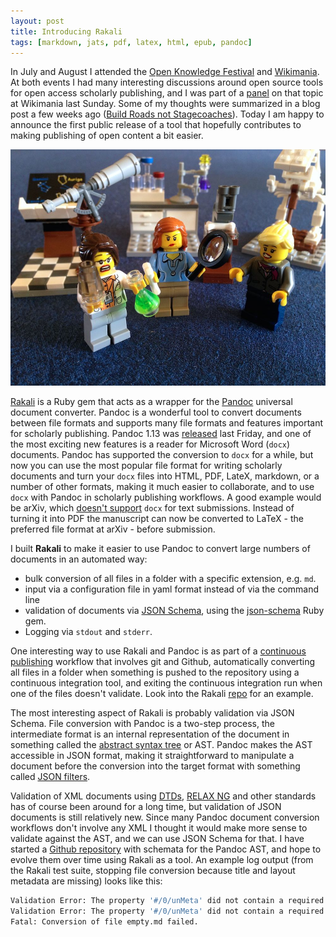 ```yaml
---
layout: post
title: Introducing Rakali
tags: [markdown, jats, pdf, latex, html, epub, pandoc]
---
```


In July and August I attended the [Open Knowledge Festival](http://2014.okfestival.org/) and [Wikimania](http://wikimania2014.wikimedia.org/wiki/Programme). At both events I had many interesting discussions around open source tools for open access scholarly publishing, and I was part of a [panel](http://wikimania2014.wikimedia.org/wiki/Submissions/The_Full_OA_Stack_-_Open_Access_and_Open_Source) on that topic at Wikimania last Sunday. Some of my thoughts were summarized in a blog post a few weeks ago ([Build Roads not Stagecoaches](/2014/07/18/roads-not-stagecoaches/)). Today I am happy to announce the first public release of a tool that hopefully contributes to making publishing of open content a bit easier.<!--more-->

![LEGO Researchers are excited that they don't have to use Microsoft Word for manuscript writing anymore.](/images/rakali.jpg)

[Rakali](https://github.com/rakali/rakali.rb) is a Ruby gem that acts as a wrapper for the [Pandoc](http://johnmacfarlane.net/pandoc/) universal document converter. Pandoc is a wonderful tool to convert documents between file formats and supports many file formats and features important for scholarly publishing. Pandoc 1.13 was [released](http://johnmacfarlane.net/pandoc/releases.html) last Friday, and one of the most exciting new features is a reader for Microsoft Word (`docx`) documents. Pandoc has supported the conversion to `docx` for a while, but now you can use the most popular file format for writing scholarly documents and turn your `docx` files into HTML, PDF, LateX, markdown, or a number of other formats, making it much easier to collaborate, and to use `docx` with Pandoc in scholarly publishing workflows. A good example would be arXiv, which [doesn't support](http://arxiv.org/help/submit#text) `docx` for text submissions. Instead of turning it into PDF the manuscript can now be converted to LaTeX - the preferred file format at arXiv - before submission.

I built **Rakali** to make it easier to use Pandoc to convert large numbers of documents in an automated way:

* bulk conversion of all files in a folder with a specific extension, e.g. `md`.
* input via a configuration file in yaml format instead of via the command line
* validation of documents via [JSON Schema](http://json-schema.org/), using the [json-schema](https://github.com/hoxworth/json-schema) Ruby gem.
* Logging via `stdout` and `stderr`.

One interesting way to use Rakali and Pandoc is as part of a [continuous publishing](/2014/03/10/continuous-publishing/) workflow that involves git and Github, automatically converting all files in a folder when something is pushed to the repository using a continuous integration tool, and exiting the continuous integration run when one of the files doesn't validate. Look into the Rakali [repo]([Rakali](https://github.com/rakali/rakali.rb)) for an example.

The most interesting aspect of Rakali is probably validation via JSON Schema. File conversion with Pandoc is a two-step process, the intermediate format is an internal representation of the document in something called the [abstract syntax tree](/2013/11/17/the-grammar-of-scholarly-communication/) or AST. Pandoc makes the AST accessible in JSON format, making it straightforward to manipulate a document before the conversion into the target format with something called [JSON filters](http://johnmacfarlane.net/pandoc/scripting.html).

Validation of XML documents using [DTDs](https://en.wikipedia.org/wiki/Document_type_definition), [RELAX NG](http://relaxng.org/) and other standards has of course been around for a long time, but validation of JSON documents is still relatively new. Since many Pandoc document conversion workflows don't involve any XML I thought it would make more sense to validate against the AST, and we can use JSON Schema for that. I have started a [Github repository](https://github.com/rakali/pandoc-schemata) with schemata for the Pandoc AST, and hope to evolve them over time using Rakali as a tool. An example log output (from the Rakali test suite, stopping file conversion because title and layout metadata are missing) looks like this:

```sh
Validation Error: The property '#/0/unMeta' did not contain a required property of 'title' in schema 9b6d454d-e609-537b-b761-9599b6c01072# for file empty.md
Validation Error: The property '#/0/unMeta' did not contain a required property of 'layout' in schema 9b6d454d-e609-537b-b761-9599b6c01072# for file empty.md
Fatal: Conversion of file empty.md failed.
```
